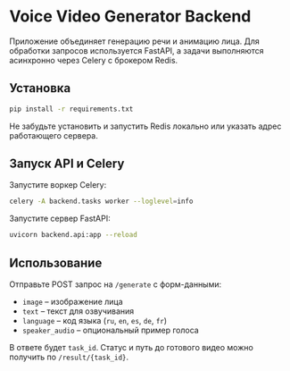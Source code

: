 # Voice Video Generator Backend

Приложение объединяет генерацию речи и анимацию лица. Для обработки запросов используется FastAPI, а задачи выполняются асинхронно через Celery c брокером Redis.

## Установка

```bash
pip install -r requirements.txt
```

Не забудьте установить и запустить Redis локально или указать адрес работающего сервера.

## Запуск API и Celery

Запустите воркер Celery:

```bash
celery -A backend.tasks worker --loglevel=info
```

Запустите сервер FastAPI:

```bash
uvicorn backend.api:app --reload
```

## Использование

Отправьте POST запрос на `/generate` с форм-данными:

- `image` – изображение лица
- `text` – текст для озвучивания
- `language` – код языка (`ru`, `en`, `es`, `de`, `fr`)
- `speaker_audio` – опциональный пример голоса

В ответе будет `task_id`. Статус и путь до готового видео можно получить по `/result/{task_id}`.
